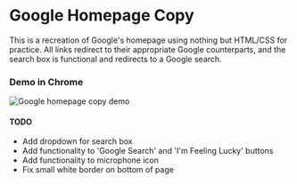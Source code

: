 # Google Homepage Copy

This is a recreation of Google's homepage using nothing but HTML/CSS for practice. All links redirect to their appropriate Google counterparts, and the search box is functional and redirects to a Google search.

### Demo in Chrome

![Google homepage copy demo](google_demo.gif)

#### TODO

- Add dropdown for search box
- Add functionality to 'Google Search' and 'I'm Feeling Lucky' buttons
- Add functionality to microphone icon
- Fix small white border on bottom of page
